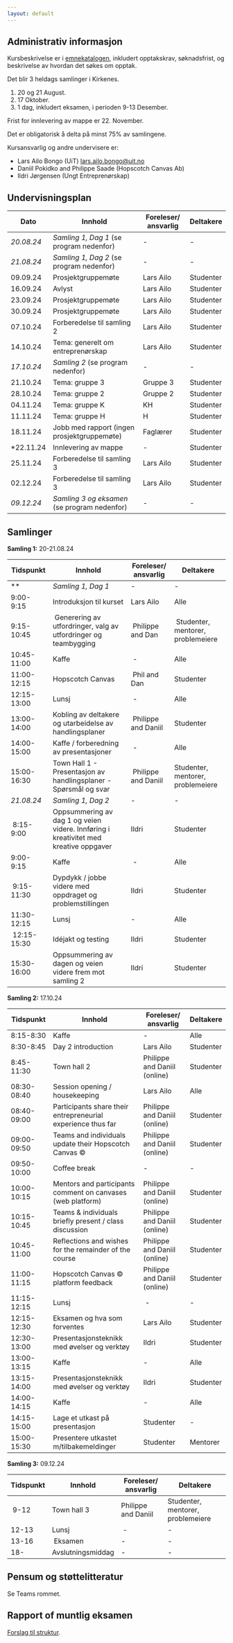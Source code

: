 ```yaml
---
layout: default
---
```


## Administrativ informasjon

Kursbeskrivelse er i [emnekatalogen](https://uit.no/utdanning/emner/emne/841390/inf-6010), inkludert opptakskrav, søknadsfrist, og beskrivelse av hvordan det søkes om opptak. 

Det blir 3 heldags samlinger i Kirkenes. 
1. 20 og 21 August.
2. 17 Oktober.
3. 1 dag, inkludert eksamen, i perioden 9-13 Desember.

Frist for innlevering av mappe er 22. November.

Det er obligatorisk å delta på minst 75% av samlingene.

Kursansvarlig og andre undervisere er:
- Lars Ailo Bongo (UiT) <lars.ailo.bongo@uit.no>
- Daniil Pokidko and Philippe Saade (Hopscotch Canvas Ab)
- Ildri Jørgensen (Ungt Entreprenørskap)

## Undervisningsplan

| Dato    	| Innhold		| Foreleser/ ansvarlig | Deltakere |
|-----------|-----------|----------------------|-----------|
| *20.08.24* | *Samling 1, Dag 1* (se program nedenfor)  | - | - |
| *21.08.24* | *Samling 1, Dag 2* (se program nedenfor)         | - | - |
| 09.09.24 | Prosjektgruppemøte | Lars Ailo | Studenter |
| 16.09.24 | Avlyst | Lars Ailo | Studenter |
| 23.09.24 | Prosjektgruppemøte | Lars Ailo | Studenter |
| 30.09.24 | Prosjektgruppemøte | Lars Ailo | Studenter |
| 07.10.24 | Forberedelse til samling 2 | Lars Ailo | Studenter |
| 14.10.24 | Tema: generelt om entreprenørskap | Lars Ailo | Studenter |
| *17.10.24* | *Samling 2*  (se program nedenfor)         | - | - |
| 21.10.24 | Tema: gruppe 3 | Gruppe 3 | Studenter |
| 28.10.24 | Tema: gruppe 2 | Gruppe 2 | Studenter |
| 04.11.24 | Tema: gruppe K | KH | Studenter |
| 11.11.24 | Tema: gruppe H | H | Studenter |
| 18.11.24 | Jobb med rapport (ingen prosjektgruppemøte)  | Faglærer | Studenter |
| *22.11.24 | Innlevering av mappe | - | Studenter |
| 25.11.24 | Forberedelse til samling 3  | Lars Ailo | Studenter |
| 02.12.24 | Forberedelse til samling 3  | Lars Ailo | Studenter |
| *09.12.24* | *Samling 3 og eksamen*  (se program nedenfor) | - | - |

## Samlinger

**Samling 1:**
20-21.08.24

| Tidspunkt    	| Innhold		| Foreleser/ ansvarlig | Deltakere |
|-----------|-----------|----------------------|-----------|
| ** | *Samling 1, Dag 1*           | - | - |
| 9:00-9:15  | Introduksjon til kurset      | Lars Ailo | Alle |
| 9:15-10:45 | Generering av utfordringer, valg av utfordringer og teambygging | Philippe and Dan | Studenter, mentorer, problemeiere |
| 10:45-11:00 | Kaffe                       | - | Alle |
| 11:00-12:15 | Hopscotch Canvas            | Phil and Dan | Studenter |
| 12:15-13:00 | Lunsj                       | - | Alle |
| 13:00-14:00 | Kobling av deltakere og utarbeidelse av handlingsplaner         | Philippe and Daniil | Studenter |
| 14:00-15:00 | Kaffe / forberedning av presentasjoner                          | - | Alle |
| 15:00-16:30 | Town Hall 1 - Presentasjon av handlingsplaner - Spørsmål og svar | Philippe and Daniil | Studenter, mentorer, problemeiere |
| *21.08.24* | *Samling 1, Dag 2*           | - | - |
| 8:15-9:00   |  Oppsummering av dag 1 og veien videre. Innføring i kreativitet med kreative oppgaver | Ildri | Studenter |
| 9:00-9:15   | Kaffe                       | - | Alle |
| 9:15-11:30  | Dypdykk / jobbe videre med oppdraget og problemstillingen | Ildri | Studenter |
| 11:30-12:15 | Lunsj                                | - | Alle |
| 12:15-15:30 | Idéjakt og testing| Ildri | Studenter |
| 15:30-16:00 | Oppsummering av dagen og veien videre frem mot samling 2 | Ildri | Studenter |

**Samling 2:**
17.10.24

| Tidspunkt    	| Innhold		| Foreleser/ ansvarlig | Deltakere |
|-----------|-----------|----------------------|-----------|
| 8:15-8:30  | Kaffe   | - | Alle |
| 8:30-8:45  | Day 2 introduction   | Lars Ailo|  Studenter |
| 8:45-11:30 | Town hall 2   | Philippe and Daniil (online) | Studenter |
| 08:30-08:40 | Session opening / housekeeping | Lars Ailo | Alle |
| 08:40-09:00 | Participants share their entrepreneurial experience thus far | Philippe and Daniil (online) | Studenter |
| 09:00-09:50	| Teams and individuals update their Hopscotch Canvas © | Philippe and Daniil (online) | Studenter |
| 09:50-10:00	| Coffee break | - | - |
| 10:00-10:15	| Mentors and participants comment on canvases (web platform) | Philippe and Daniil (online) | Studenter |
| 10:15-10:45	| Teams & individuals briefly present / class discussion | Philippe and Daniil (online) | Studenter |
| 10:45-11:00	| Reflections and wishes for the remainder of the course | Philippe and Daniil (online) | Studenter |
| 11:00-11:15	| Hopscotch Canvas © platform feedback | Philippe and Daniil (online) | Studenter |
| 11:15-12:15 | Lunsj        | - | - |
| 12:15-12:30 | Eksamen og hva som forventes | Lars Ailo | Studenter | 
| 12:30-13:00 | Presentasjonsteknikk med øvelser og verktøy | Ildri | Studenter |
| 13:00-13:15 | Kaffe | -  | Alle | 
| 13:15-14:00 | Presentasjonsteknikk med øvelser og verktøy | Ildri | Studenter |
| 14:00-14:15 | Kaffe | - | Alle |
| 14:15-15:00 | Lage et utkast på presentasjon | Studenter | - | 
| 15:00-15:30 | Presentere utkastet m/tilbakemeldinger | Studenter | Mentorer | 

**Samling 3:**
09.12.24

| Tidspunkt    	| Innhold		| Foreleser/ ansvarlig | Deltakere |
|-----------|-----------|----------------------|-----------|
| 9-12  | Town hall 3                | Philippe and Daniil | Studenter, mentorer, problemeiere |
| 12-13 | Lunsj                        | - | - |
| 13-16 | Eksamen                      | - | - |
| 18-   | Avslutningsmiddag            | - | - |


## Pensum og støttelitteratur

Se Teams rommet.

## Rapport of muntlig eksamen

[Forslag til struktur](EksamenINF-6010.pdf).


